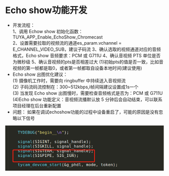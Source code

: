 # Echo show功能开发
* 开发流程：  
1、调用 Echow show 初始化函数：TUYA_APP_Enable_EchoShow_Chromecast  
2、设置需要拉取的视频流的通道es_param.vchannel = E_CHANNEL_VIDEO_SUB，建议子码流
3、确认选取的视频通道对应的音频格式，Echo show 音频要求：PCM 或 G711U
4、确认音视频 PTS 单位是否为微秒级
5、确认音视频的pts是否相差过大
	(1)初始pts的值是否一致，比如音视频的第一帧都是取0，或者第一帧都取自设备本地时间(建议使用)
* Echo show 出图优化建议：  
(1) 摄像机工作时，需要向 ringbuffer 中持续送入音视频流  
(2) 子码流码流控制在：300~512kbps,i帧间隔建议设置成1s一个  
(3) 当发现 Echo show 出图慢时，需要检查音频格式是否为：PCM 或 G711U  
(4)Echo show 功能定义：音视频流播默认放 5 分钟后会自动结束，可以联系项目经理在后台重新配置  
* 问题：
如果在调试echoshow功能的过程中设备重启了，可能的原因是没有忽略以下信号

![image-20200309164232313](echo.assets/image-20200309164232313.png)